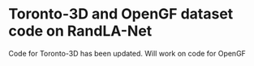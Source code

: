 # Toronto-3D and OpenGF dataset code on RandLA-Net

Code for Toronto-3D has been updated. 
Will work on code for OpenGF